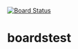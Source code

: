[![Board Status](https://dev.azure.com/vijayocta0992/741507ca-f1c4-49fb-8052-2e04b7e8658e/1eff620f-e6b1-46cb-84dc-58392800e13d/_apis/work/boardbadge/5851f781-c37c-4bcc-9e10-37b28c6ce257)](https://dev.azure.com/vijayocta0992/741507ca-f1c4-49fb-8052-2e04b7e8658e/_boards/board/t/1eff620f-e6b1-46cb-84dc-58392800e13d/Microsoft.RequirementCategory)
# boardstest